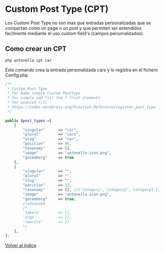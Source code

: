 # Custom Post Type (CPT)

Los Custom Post Type no son mas que entradas personalizadas que se comportan como un page o un post y que
permiten ser extendidos facilmente mediante el uso custom field's (campos personalizados).

## Como crear un CPT

```bash
php antonella cpt car
```

Éste comando crea la entrada personalizada cars y lo registra en el fichero Config.php

```php
/**
 * Custom Post Type
 * for make simple Custom PostType
 * for simple add fill the 7 frist elements
 * for avanced fill
 * https://codex.wordpress.org/Function_Reference/register_post_type
 */

public $post_types =[
	[
		"singular"      => "car",
		"plural"        => "cars",
		"slug"          => "car",
		"position"      => 99,
		"taxonomy"      => [],
		"image"         => "antonella-icon.png",
		"gutemberg"     => true
	],
	[
		"singular"      => "",
		"plural"        => "",
		"slug"          => "",
		"position"      => 12,
		"taxonomy"      => [], //['category','category2','category3'],
		"image"         => "antonella-icon.png",
		"gutemberg"     => true,
		//advanced
		/*
		'labels'        => [],
		'args'          => [],
		'rewrite'       => []
		*/
	],
];
```

[Volver al índice](https://github.com/cehojac/antonella-framework-for-wp/tree/1.8/docs/readme.md)